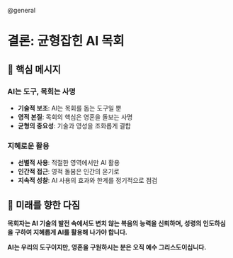 @general
# 결론: 균형잡힌 AI 목회

## 🎯 핵심 메시지

### AI는 도구, 목회는 사명

- **기술적 보조**: AI는 목회를 돕는 도구일 뿐
- **영적 본질**: 목회의 핵심은 영혼을 돌보는 사명
- **균형의 중요성**: 기술과 영성을 조화롭게 결합

### 지혜로운 활용

- **선별적 사용**: 적절한 영역에서만 AI 활용
- **인간적 접근**: 영적 돌봄은 인간의 온기로
- **지속적 성찰**: AI 사용의 효과와 한계를 정기적으로 점검

## 🌟 미래를 향한 다짐

**목회자는 AI 기술의 발전 속에서도 변치 않는 복음의 능력을 신뢰하며, 성령의 인도하심을 구하여 지혜롭게 AI를 활용해 나가야 합니다.**

**AI는 우리의 도구이지만, 영혼을 구원하시는 분은 오직 예수 그리스도이십니다.**
